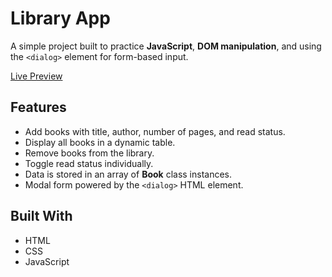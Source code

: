 # Library App

A simple project built to practice **JavaScript**, **DOM manipulation**, and using the `<dialog>` element for form-based input.

[Live Preview](https://collindg.github.io/Library)

## Features

- Add books with title, author, number of pages, and read status.
- Display all books in a dynamic table.
- Remove books from the library.
- Toggle read status individually.
- Data is stored in an array of **Book** class instances.
- Modal form powered by the `<dialog>` HTML element.

## Built With

- HTML
- CSS
- JavaScript
